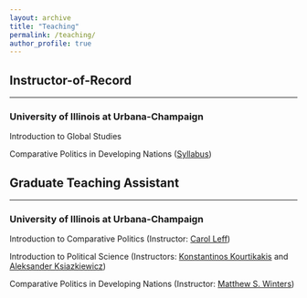 ```yaml
---
layout: archive
title: "Teaching"
permalink: /teaching/
author_profile: true
---
```

## Instructor-of-Record
------
### University of Illinois at Urbana-Champaign
Introduction to Global Studies

Comparative Politics in Developing Nations 
([Syllabus](/files/PS241Syllabus.pdf))

## Graduate Teaching Assistant
------
### University of Illinois at Urbana-Champaign 
Introduction to Comparative Politics (Instructor: [Carol Leff](https://pol.illinois.edu/directory/profile/leffc))

Introduction to Political Science (Instructors: [Konstantinos Kourtikakis](https://pol.illinois.edu/directory/profile/kkourtik) and [Aleksander Ksiazkiewicz](https://pol.illinois.edu/directory/profile/aleksks))

Comparative Politics in Developing Nations (Instructor: [Matthew S. Winters](https://pol.illinois.edu/directory/profile/mwinters))


